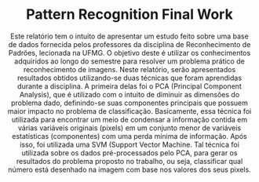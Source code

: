 <h1 align="center">
     Pattern Recognition Final Work</a>
</h1>
<p align="center"> Este relatório tem o intuito de apresentar um estudo feito sobre uma base de dados fornecida pelos professores da disciplina de Reconhecimento de Padrões, lecionada na UFMG. O objetivo deste é utilizar os conhecimentos adquiridos ao longo do semestre para resolver um problema prático de reconhecimento de imagens. Neste relatório, serão apresentados resultados obtidos utilizando-se duas técnicas que foram aprendidas durante a disciplina. A primeira delas foi o PCA (Principal Component Analysis), que é utilizado com o intuito de diminuir as dimensões do problema dado, definindo-se suas componentes principais que possuem maior impacto no problema de classificação. Basicamente, essa técnica foi utilizada para encontrar um meio de condensar a informação contida em várias variáveis originais (pixels) em um conjunto menor de variáveis estatı́sticas (componentes)
com uma perda mı́nima de informação. Após isso, foi utilizada uma SVM (Support Vector Machine. Tal técnica foi utilizada sobre os dados pré-processados pelo PCA, para gerar os resultados do problema proposto no trabalho, ou seja, classificar qual número está desenhado na imagem com base nos valores dos seus pixels. </p>


